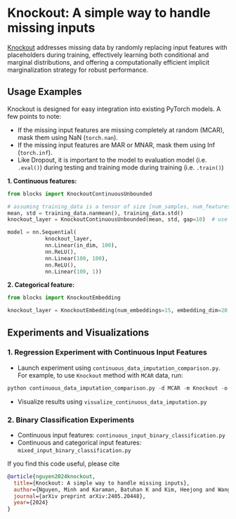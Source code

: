 # Knockout: A simple way to handle missing inputs

[Knockout](https://arxiv.org/abs/2405.20448) addresses missing data by randomly replacing input features with placeholders during training, effectively learning both conditional and marginal distributions, and offering a computationally efficient implicit marginalization strategy for robust performance.

## Usage Examples

Knockout is designed for easy integration into existing PyTorch models.
A few points to note:
- If the missing input features are missing completely at random (MCAR), mask them using NaN (`torch.nan`).
- If the missing input features are MAR or MNAR, mask them using Inf (`torch.inf`).
- Like Dropout, it is important to the model to evaluation model (i.e. `.eval()`) during testing and training mode during training (i.e. `.train()`)

**1. Continuous features:**

```python
from blocks import KnockoutContinuousUnbounded

# assuming training_data is a tensor of size [num_samples, num_features]
mean, std = training_data.nanmean(), training_data.std()
knockout_layer = KnockoutContinuousUnbounded(mean, std, gap=10)  # use the default knockout rate

model = nn.Sequential(
            knockout_layer,
            nn.Linear(in_dim, 100),
            nn.ReLU(),
            nn.Linear(100, 100),
            nn.ReLU(),
            nn.Linear(100, 1))
```

**2. Categorical feature:**

```python
from blocks import KnockoutEmbedding

knockout_layer = KnockoutEmbedding(num_embeddings=15, embedding_dim=20, p=0.5)  # knockout rate = 0.5
```


## Experiments and Visualizations

### 1. Regression Experiment with Continuous Input Features

- Launch experiment using `continuous_data_imputation_comparison.py`. For example, to use `Knockout` method with `MCAR` data, run:
```python
python continuous_data_imputation_comparison.py -d MCAR -m Knockout -o result_dir_name
```

- Visualize results using `visualize_continuous_data_imputation.py`

### 2. Binary Classification Experiments

- Continuous input features: `continuous_input_binary_classification.py`
- Continuous and categorical input features: `mixed_input_binary_classification.py`


If you find this code useful, please cite
```bibtex
@article{nguyen2024knockout,
  title={Knockout: A simple way to handle missing inputs},
  author={Nguyen, Minh and Karaman, Batuhan K and Kim, Heejong and Wang, Alan Q and Liu, Fengbei and Sabuncu, Mert R},
  journal={arXiv preprint arXiv:2405.20448},
  year={2024}
}
```